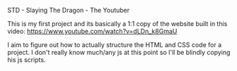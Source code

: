STD - Slaying The Dragon - The Youtuber

This is my first project and its basically a 1:1 copy of the website built in this video:
https://www.youtube.com/watch?v=dLDn_k8GmaU

I aim to figure out how to actually structure the HTML and CSS code for a project. I don't really know much/any js at this point so I'll be blindly copying his js scripts.
